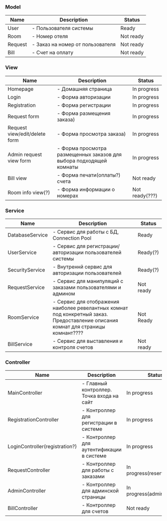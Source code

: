 ### Model
|Name| Description | Status |
|--------------| --- | --- |
|	User		|		- Пользователя системы  | Ready  
|	Room		|		- Номер отеля | Not ready
|	Request		|		- Заказ на номер от пользователя | Not ready
|	Bill		|		- Счет на оплату | Not ready

### View
| Name | Description | Status |
| -----------| -------------| --- |
|	Homepage		|	- Домашняя страница | In progress  |
|	Login			|	- Форма авторизации | In progress |
|	Registration	|		- Форма регистрации | In progress  |
|	Request form		|	- Форма размещения заказа) | In progress |
|	Request view/edit/delete form |	- Форма просмотра заказа) | In progress |
|	Admin request view form  |	- Форма просмотра размещенных заказов для выбора подходящей комнаты | In progress |
|	Bill view		|	- Форма печати(оплаты?) счета | Not ready |
|	Room info view(?)	|	- Форма информации о номерах | Not ready(???) | 

###	Service
| Name | Description | Status |
| --- | --- | --- | 
|		DatabaseService	|	- Сервис для работы с БД, Connection Pool | Ready | 
|		UserService		| - Сервис для регистрации/авторизации пользователей системы | Ready(?) |
|		SecurityService	|	- Внутреннй сервис для авторизации пользователей | Ready(?) |
|		RequestService	|	- Сервис для манипуляций с заказами пользователями и админом | Not ready |
|		RoomService	|	- Сервис для отображения наиболее ревелантных комнат под конкретный заказ. Предоставление описания комнат для страницы комнант???? | Not Ready |
|		BillService	|	- Сервис для выставления и контроля счетов | Not ready |

### Controller
| Name | Description | Status | 
|---|---| --- |
|	MainController	|		- Главный контроллер. Точка входа на сайт | In progress |
|	RegistrationController	|	- Контроллер для регистрации в системе | In progress |
|	LoginController(registration?) |	- Контроллер для аутентификации в системе | In progress |
|	RequestController	|	- Контроллер для работы с заказами | In progress(reservation?) |
|	AdminController		|	- Контроллер для админской страницы | In progress(administrator?) |
|	BillController		|	- Контроллер для счетов | Not ready  |